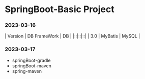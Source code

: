 
# SpringBoot-Basic Project
### 2023-03-16 

| Version | DB FrameWork | DB |
|::|::|::|
| 3.0 | MyBatis | MySQL |

### 2023-03-17
- springBoot-gradle
- springBoot-maven
- spring-maven

